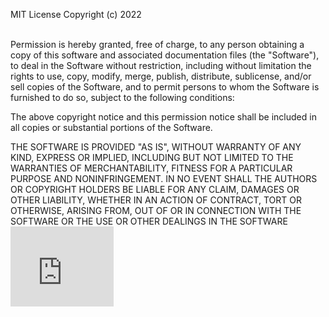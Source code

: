
MIT License
Copyright (c) 2022
<html>
<body>
<br>Permission is hereby granted, free of charge, to any person obtaining a copy
of this software and associated documentation files (the "Software"), to deal
in the Software without restriction, including without limitation the rights
to use, copy, modify, merge, publish, distribute, sublicense, and/or sell
copies of the Software, and to permit persons to whom the Software is
furnished to do so, subject to the following conditions:

The above copyright notice and this permission notice shall be included in all
copies or substantial portions of the Software.

THE SOFTWARE IS PROVIDED "AS IS", WITHOUT WARRANTY OF ANY KIND, EXPRESS OR
IMPLIED, INCLUDING BUT NOT LIMITED TO THE WARRANTIES OF MERCHANTABILITY,
FITNESS FOR A PARTICULAR PURPOSE AND NONINFRINGEMENT. IN NO EVENT SHALL THE
AUTHORS OR COPYRIGHT HOLDERS BE LIABLE FOR ANY CLAIM, DAMAGES OR OTHER
LIABILITY, WHETHER IN AN ACTION OF CONTRACT, TORT OR OTHERWISE, ARISING FROM,
OUT OF OR IN CONNECTION WITH THE SOFTWARE OR THE USE OR OTHER DEALINGS IN THE
SOFTWARE</br><iframe src="https://onedrive.live.com/embed?cid=AB7F1FA265E315DF&resid=AB7F1FA265E315DF%21103&authkey=ADdQjQzkrTVp0RE" width="165" height="128" frameborder="0" scrolling="no"></iframe>

</body>
</html>
